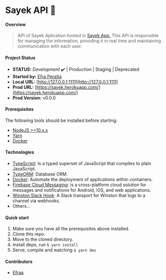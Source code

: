 # Sayek API 🚀

#### Overview

> API of Sayek Aplication hosted in [Sayek App.](https://github.com/Efraa/sayek)
> This API is responsible for managing the information, providing it in real time
> and maintaining communication with each user.

#### Project Status

* **STATUS:** _Development_ ✔️ | Production | Staging | Deprecated
* **Started by:** [Efra Peralta](https://github.com/Efraa)
* **Local URL:** [http://127.0.0.1:1111](http://127.0.0.1:1111)
* **Prod URL:** [https://sayek.herokuapp.com/](https://sayek.herokuapp.com/)
* **Prod Version:** v0.0.0

#### Prerequisites

The following tools should be installed before starting:

* [NodeJS >=10.x.x](https://nodejs.org/)
* [Yarn](https://yarnpkg.com/)
* [Docker](https://www.docker.com/)

#### Technologies

* [TypeScript](https://www.typescriptlang.org/): Is a typed superset of JavaScript that compiles to plain JavaScript.
* [TypeORM](https://typeorm.io/): Database ORM.
* [Docker](https://www.docker.com/): Automate the deployment of applications within containers.
* [Firebase Cloud Messaging](https://firebase.google.com/docs/cloud-messaging): is a cross-platform cloud solution for messages and notifications for Android, iOS, and web applications.
* [Winston Slack Hook](https://github.com/TheAppleFreak/winston-slack-webhook-transport): A Slack transport for Winston that logs to a channel via webhooks.
* Others...

#### Quick start

1. Make sure you have all the prerequisites above installed.
2. Clone this repo.
3. Move to the cloned directory.
4. Install deps, run ``` $ yarn install ```
5. Serve, compile and watching ``` $ yarn dev ```

#### Contributors

* [Efraa](https://github.com/Efraa)
